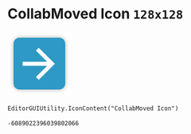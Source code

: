 # CollabMoved Icon `128x128`
<img src="/img/CollabMoved%20Icon.png" width=128 height=128>

``` CSharp
EditorGUIUtility.IconContent("CollabMoved Icon")
```
```
-6089022396039802066
```
